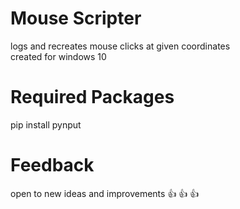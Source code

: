 # Mouse Scripter
 logs and recreates mouse clicks at given coordinates\
 created for windows 10
# Required Packages
 pip install pynput
# Feedback
 open to new ideas and improvements 👍 👍 👍
